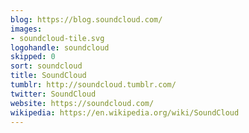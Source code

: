 ```yaml
---
blog: https://blog.soundcloud.com/
images:
- soundcloud-tile.svg
logohandle: soundcloud
skipped: 0
sort: soundcloud
title: SoundCloud
tumblr: http://soundcloud.tumblr.com/
twitter: SoundCloud
website: https://soundcloud.com/
wikipedia: https://en.wikipedia.org/wiki/SoundCloud
---
```


